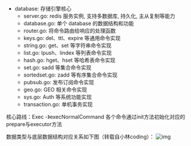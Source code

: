 - database: 存储引擎核心
    - server.go: redis 服务实例, 支持多数据库, 持久化, 主从复制等能力
    - database.go: 单个 database 的数据结构和功能
    - router.go: 将命令路由给响应的处理函数
    - keys.go: del、ttl、expire 等通用命令实现
    - string.go: get、set 等字符串命令实现
    - list.go: lpush、lindex 等列表命令实现
    - hash.go: hget、hset 等哈希表命令实现
    - set.go: sadd 等集合命令实现
    - sortedset.go: zadd 等有序集合命令实现
    - pubsub.go: 发布订阅命令实现
    - geo.go: GEO 相关命令实现
    - sys.go: Auth 等系统功能实现
    - transaction.go: 单机事务实现

核心路线：Exec -》execNormalCommand 各个命令通过init方法初始化对应的prepare与executor方法
   
数据类型与底层数据结构对应关系如下图（转载自小林coding）：
![img](https://pic1.zhimg.com/80/v2-1811a380e3f75ffdfb33869c3e359e6c_1440w.webp)
